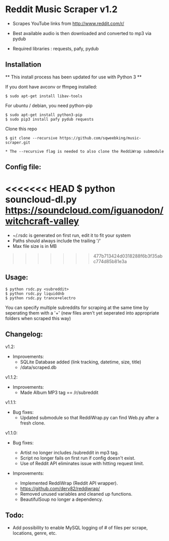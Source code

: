 Reddit Music Scraper v1.2
======

* Scrapes YouTube links from http://www.reddit.com/r/<subreddit>

* Best available audio is then downloaded and converted to mp3 via pydub

* Required libraries :  requests, pafy, pydub


## Installation

** This install process has been updated for use with Python 3 **

If you dont have avconv or ffmpeg installed:

    $ sudo apt-get install libav-tools

For ubuntu / debian, you need python-pip

    $ sudo apt-get install python3-pip
    $ sudo pip3 install pafy pydub requests

Clone this repo

    $ git clone --recursive https://github.com/sqweebking/music-scraper.git

    * The --recursive flag is needed to also clone the ReddiWrap submodule


## Config file:

<<<<<<< HEAD
    $ python souncloud-dl.py https://soundcloud.com/iguanodon/witchcraft-valley
=======
* ~/.rsdc is generated on first run, edit it to fit your system
* Paths should always include the trailing '/'
* Max file size is in MB
>>>>>>> 477b713424d0318288f6b3f35abc774d85b81e3a

## Usage:

    $ python rsdc.py <subreddit>
    $ python rsdc.py liquiddnb
    $ python rsdc.py trance+electro
    
You can specify multiple subreddits for scraping at the same time by seperating
them with a '+' (new files aren't yet seperated into appropriate folders when 
scraped this way)

## Changelog:
v1.2:
* Improvements:
  * SQLite Database added (link tracking, datetime, size, title)
  * /data/scraped.db

v1.1.2:
* Improvements:
  * Made Album MP3 tag == /r/subreddit

v1.1.1:
* Bug fixes:
  * Updated submodule so that ReddiWrap.py can find Web.py after a fresh clone.

v1.1.0:
* Bug fixes:
  * Artist no longer includes /subreddit in mp3 tag.
  * Script no longer fails on first run if config doesn't exist.
  * Use of Reddit API eliminates issue with hitting request limit.

* Improvements:
  * Implemented ReddiWrap (Reddit API wrapper).
  * https://github.com/derv82/reddiwrap/
  * Removed unused variables and cleaned up functions.
  * BeautifulSoup no longer a dependency.

## Todo: 

* Add possibility to enable MySQL logging of # of files per scrape, locations, genre, etc.
